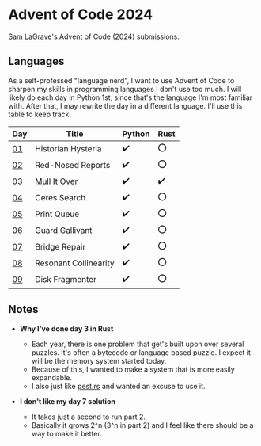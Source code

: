# Advent of Code 2024

[Sam LaGrave](https://samlagrave.com/)'s Advent of Code (2024) submissions.

## Languages

As a self-professed "language nerd", I want to use Advent of Code to sharpen my skills in programming languages I don't use too much. I will likely do each day in Python 1st, since that's the language I'm most familiar with. After that, I may rewrite the day in a different language. I'll use this table to keep track.

| Day             | Title                 | Python              | Rust               |
| --------------- | --------------------- | ------------------- | ------------------ |
| [01](./day01/)  | Historian Hysteria    | :heavy_check_mark:  | :o:                |
| [02](./day02/)  | Red-Nosed Reports     | :heavy_check_mark:  | :o:                |
| [03](./day03/)  | Mull It Over          | :heavy_check_mark:  | :heavy_check_mark: |
| [04](./day04/)  | Ceres Search          | :heavy_check_mark:  | :o:                |
| [05](./day05/)  | Print Queue           | :heavy_check_mark:  | :o:                |
| [06](./day06/)  | Guard Gallivant       | :heavy_check_mark:  | :o:                |
| [07](./day07/)  | Bridge Repair         | :heavy_check_mark:  | :o:                |
| [08](./day08/)  | Resonant Collinearity | :heavy_check_mark:  | :o:                |
| [09](./day09/)  | Disk Fragmenter       | :heavy_check_mark:  | :o:                |

## Notes

- **Why I've done day 3 in Rust**
  - Each year, there is one problem that get's built upon over several puzzles. It's often a bytecode or language based puzzle. I expect it will be the memory system started today.
  - Because of this, I wanted to make a system that is more easily expandable.
  - I also just like [pest.rs](https://pest.rs) and wanted an excuse to use it.

- **I don't like my day 7 solution**
  - It takes just a second to run part 2.
  - Basically it grows 2^n (3^n in part 2) and I feel like there should be a way to make it better.
